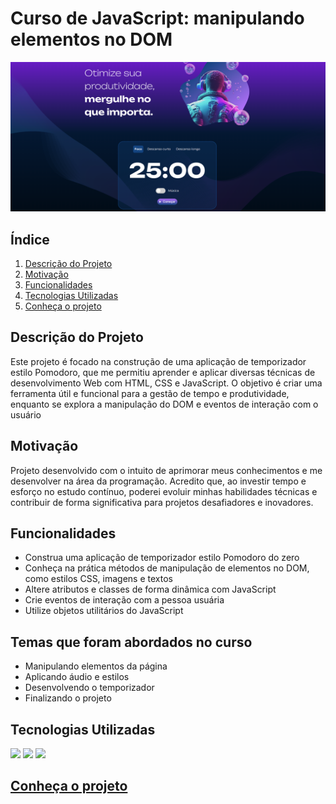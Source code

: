 # Curso de JavaScript: manipulando elementos no DOM

![](imagens/print.png)


## Índice
1. [Descrição do Projeto](#descrição-do-projeto)
2. [Motivação](#motivação)
3. [Funcionalidades](#funcionalidades)
4. [Tecnologias Utilizadas](#tecnologias-utilizadas)
5. [Conheça o projeto](#Conheça-o-projeto)

## Descrição do Projeto
Este projeto é focado na construção de uma aplicação de temporizador estilo Pomodoro, que me permitiu aprender e aplicar diversas técnicas de desenvolvimento Web com HTML, CSS e JavaScript. O objetivo é criar uma ferramenta útil e funcional para a gestão de tempo e produtividade, enquanto se explora a manipulação do DOM e eventos de interação com o usuário

## Motivação
Projeto desenvolvido com o intuito de aprimorar meus conhecimentos e me desenvolver na área da programação. Acredito que, ao investir tempo e esforço no estudo contínuo, poderei evoluir minhas habilidades técnicas e contribuir de forma significativa para projetos desafiadores e inovadores.

## Funcionalidades
- Construa uma aplicação de temporizador estilo Pomodoro do zero
- Conheça na prática métodos de manipulação de elementos no DOM, como estilos CSS, imagens e textos
- Altere atributos e classes de forma dinâmica com JavaScript
- Crie eventos de interação com a pessoa usuária
- Utilize objetos utilitários do JavaScript

## Temas que foram abordados no curso 
- Manipulando elementos da página
- Aplicando áudio e estilos
- Desenvolvendo o temporizador
- Finalizando o projeto

## Tecnologias Utilizadas 
<img src="https://img.shields.io/badge/HTML5-E34F26?style=for-the-badge&logo=html5&logoColor=white" /> <img src="https://img.shields.io/badge/CSS3-1572B6?style=for-the-badge&logo=css3&logoColor=white" /> <img src="https://img.shields.io/badge/JavaScript-F7DF1E?style=for-the-badge&logo=javascript&logoColor=black" />

## [Conheça o projeto](https://antonybsb.github.io/projetoFokus/) 

